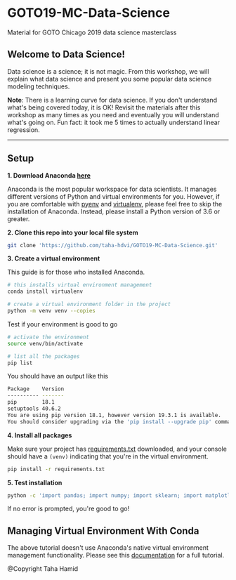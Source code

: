 # GOTO19-MC-Data-Science
Material for GOTO Chicago 2019 data science masterclass

## Welcome to Data Science!

Data science is a science; it is not magic. From this workshop, we will explain what data science and present you some popular data science modeling techniques.

**Note**: There is a learning curve for data science. If you don't understand what's being covered today, it is OK! Revisit the materials after this workshop as many times as you need and eventually you will understand what's going on. Fun fact: it took me 5 times to actually understand linear regression.

---
## Setup

**1. Download Anaconda [here](https://www.anaconda.com/distribution/)**

Anaconda is the most popular workspace for data scientists. It manages different versions of Python and virtual environments for you. However, if you are comfortable with [pyenv](https://github.com/pyenv/pyenv) and [virtualenv](https://virtualenv.pypa.io/en/latest/), please feel free to skip the installation of Anaconda. Instead, please install a Python version of 3.6 or greater.

**2. Clone this repo into your local file system**

```bash
git clone 'https://github.com/taha-hdvi/GOTO19-MC-Data-Science.git'
```

**3. Create a virtual environment**

This guide is for those who installed Anaconda.

```bash
# this installs virtual environment management
conda install virtualenv

# create a virtual environment folder in the project
python -m venv venv --copies
```

Test if your environment is good to go

```bash
# activate the environment
source venv/bin/activate

# list all the packages
pip list 
```

You should have an output like this

```bash
Package    Version
---------- -------
pip        18.1
setuptools 40.6.2
You are using pip version 18.1, however version 19.3.1 is available.
You should consider upgrading via the 'pip install --upgrade pip' command.
```

**4. Install all packages**

Make sure your project has [requirements.txt](./requirements.txt) downloaded, and your console should have a `(venv)` indicating that you're in the virtual environment.

```bash
pip install -r requirements.txt
```

**5. Test installation**

```bash
python -c 'import pandas; import numpy; import sklearn; import matplotlib'
```

If no error is prompted, you're good to go!

## Managing Virtual Environment With Conda

The above tutorial doesn't use Anaconda's native virtual environment management functionality. Please see this [documentation](https://docs.conda.io/projects/conda/en/latest/user-guide/tasks/manage-environments.html) for a full tutorial.

@Copyright Taha Hamid
